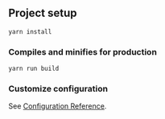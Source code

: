 ## Project setup
```
yarn install
```

### Compiles and minifies for production
```
yarn run build
```

### Customize configuration
See [Configuration Reference](https://cli.vuejs.org/config/).
